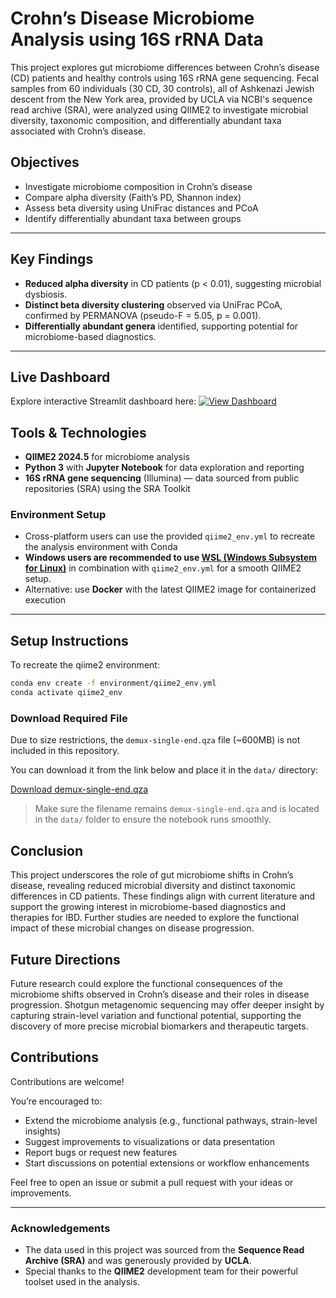 # Crohn’s Disease Microbiome Analysis using 16S rRNA Data

This project explores gut microbiome differences between Crohn’s disease (CD) patients and healthy controls using 16S rRNA gene sequencing. Fecal samples from 60 individuals (30 CD, 30 controls), all of Ashkenazi Jewish descent from the New York area, provided by UCLA via NCBI's sequence read archive (SRA), were analyzed using QIIME2 to investigate microbial diversity, taxonomic composition, and differentially abundant taxa associated with Crohn’s disease.



##  Objectives

- Investigate microbiome composition in Crohn’s disease
- Compare alpha diversity (Faith’s PD, Shannon index)
- Assess beta diversity using UniFrac distances and PCoA
- Identify differentially abundant taxa between groups

---

## Key Findings

- **Reduced alpha diversity** in CD patients (p < 0.01), suggesting microbial dysbiosis.
- **Distinct beta diversity clustering** observed via UniFrac PCoA, confirmed by PERMANOVA (pseudo-F = 5.05, p = 0.001).
- **Differentially abundant genera** identified, supporting potential for microbiome-based diagnostics.

---

## Live Dashboard

Explore interactive Streamlit dashboard here: [![View Dashboard](https://img.shields.io/badge/Live%20Dashboard-Streamlit-green?logo=streamlit)](https://tadiwos-crohns-metagenomics.streamlit.app/)

## Tools & Technologies

- **QIIME2 2024.5** for microbiome analysis  
- **Python 3** with **Jupyter Notebook** for data exploration and reporting  
- **16S rRNA gene sequencing** (Illumina) — data sourced from public repositories (SRA) using the SRA Toolkit  

###  Environment Setup
- Cross-platform users can use the provided `qiime2_env.yml` to recreate the analysis environment with Conda  
- **Windows users are recommended to use [WSL (Windows Subsystem for Linux)](https://learn.microsoft.com/en-us/windows/wsl/install)** in combination with `qiime2_env.yml` for a smooth QIIME2 setup.
- Alternative: use **Docker** with the latest QIIME2 image for containerized execution
  
---

##  Setup Instructions

To recreate the qiime2 environment:

```bash
conda env create -f environment/qiime2_env.yml
conda activate qiime2_env

```

###  Download Required File

Due to size restrictions, the `demux-single-end.qza` file (~600MB) is not included in this repository.

You can download it from the link below and place it in the `data/` directory:

[Download demux-single-end.qza](https://drive.google.com/file/d/1D6tbxXNTYO7lXK9P7TaEBszO-73g_dcm/view?usp=sharing)

> Make sure the filename remains `demux-single-end.qza` and is located in the `data/` folder to ensure the notebook runs smoothly.


## Conclusion

This project underscores the role of gut microbiome shifts in Crohn’s disease, revealing reduced microbial diversity and distinct taxonomic differences in CD patients. These findings align with current literature and support the growing interest in microbiome-based diagnostics and therapies for IBD. Further studies are needed to explore the functional impact of these microbial changes on disease progression.

## Future Directions

Future research could explore the functional consequences of the microbiome shifts observed in Crohn’s disease and their roles in disease progression. Shotgun metagenomic sequencing may offer deeper insight by capturing strain-level variation and functional potential, supporting the discovery of more precise microbial biomarkers and therapeutic targets.

## Contributions

Contributions are welcome!

You’re encouraged to:
- Extend the microbiome analysis (e.g., functional pathways, strain-level insights)
- Suggest improvements to visualizations or data presentation
- Report bugs or request new features
- Start discussions on potential extensions or workflow enhancements

Feel free to open an issue or submit a pull request with your ideas or improvements.

---

### Acknowledgements

- The data used in this project was sourced from the **Sequence Read Archive (SRA)** and was generously provided by **UCLA**.
- Special thanks to the **QIIME2** development team for their powerful toolset used in the analysis.

